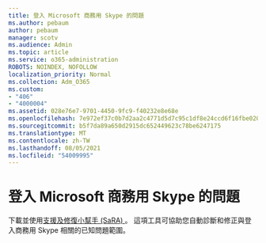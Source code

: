 ```yaml
---
title: 登入 Microsoft 商務用 Skype 的問題
ms.author: pebaum
author: pebaum
manager: scotv
ms.audience: Admin
ms.topic: article
ms.service: o365-administration
ROBOTS: NOINDEX, NOFOLLOW
localization_priority: Normal
ms.collection: Adm_O365
ms.custom:
- "406"
- "4000004"
ms.assetid: 028e76e7-9701-4450-9fc9-f40232e8e68e
ms.openlocfilehash: 7e972ef37c0b7d2aa2c4771d5d7c95c1df8e24ccd6f16fbe020900d10ea42de0
ms.sourcegitcommit: b5f7da89a650d2915dc652449623c78be6247175
ms.translationtype: MT
ms.contentlocale: zh-TW
ms.lasthandoff: 08/05/2021
ms.locfileid: "54009995"
---
```

# <a name="problems-signing-in-to-microsoft-skype-for-business"></a>登入 Microsoft 商務用 Skype 的問題

下載並使用[支援及修復小幫手 (SaRA) ](https://aka.ms/SaRA-SkypeForBusinessSignIn)。
這項工具可協助您自動診斷和修正與登入商務用 Skype 相關的已知問題範圍。